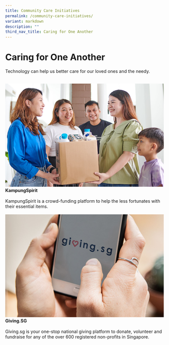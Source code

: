 ```yaml
---
title: Community Care Initiatives
permalink: /community-care-initiatives/
variant: markdown
description: ""
third_nav_title: Caring for One Another
---
```

# Caring for One Another

Technology can help us better care for our loved ones and the needy.

<br>
<div class="row">

<div class="col"> 
<a href="/initiatives/kampungspirit"><img src="/images/initiatives/overview-pages/kampungspirit.jpg" alt="KampungSpirit"></a><br>
    <div class="header"><b>KampungSpirit</b></div><br>
    <div class="para">KampungSpirit&nbsp;is a crowd-funding platform to help the less fortunates with their essential items.</div>
<br>
</div>

<div class="col"> 
<a href="/initiatives/givingsg"><img src="/images/initiatives/overview-pages/givingsg.jpg" alt="Giving.SG"></a><br>
     <div class="header"><b>Giving.SG</b></div><br>
    <div class="para">Giving.sg is your one-stop national giving platform to donate, volunteer and fundraise for any of the over 600 registered non-profits in Singapore.</div>
<br>
</div>

<div class="col"></div>
	
</div>